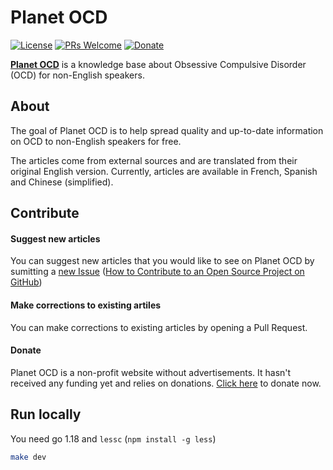 Planet OCD
=======

[![License](https://img.shields.io/badge/license-MIT-blue.svg)](./LICENSE)
[![PRs Welcome](https://img.shields.io/badge/PRs-welcome-brightgreen.svg?style=flat-square)](http://makeapullrequest.com)
[![Donate](https://img.shields.io/badge/Paypal-Donate-green.svg?logo=paypal&style=flat)](https://www.paypal.com/cgi-bin/webscr?cmd=_s-xclick&hosted_button_id=23LG7JTZSCA54&source=url)

[**Planet OCD**](https://planeteTOC.org/) is a knowledge base about Obsessive Compulsive Disorder (OCD) for non-English speakers.

About
-----

The goal of Planet OCD is to help spread quality and up-to-date information on OCD to non-English speakers for free.

The articles come from external sources and are translated from their original English version. Currently, articles are available in French, Spanish and Chinese (simplified).

Contribute
----------

#### Suggest new articles

You can suggest new articles that you would like to see on Planet OCD by sumitting a [new Issue](https://github.com/AurelienGasser/planetocd/issues) ([How to Contribute to an Open Source Project on GitHub](https://egghead.io/series/how-to-contribute-to-an-open-source-project-on-github))

#### Make corrections to existing artiles

You can make corrections to existing articles by opening a Pull Request.

#### Donate

Planet OCD is a non-profit website without advertisements. It hasn't received any funding yet and relies on donations. [Click here](https://www.paypal.com/cgi-bin/webscr?cmd=_s-xclick&hosted_button_id=23LG7JTZSCA54&source=url) to donate now.

Run locally
-----------

You need go 1.18 and `lessc` (`npm install -g less`)

```bash
make dev
```

